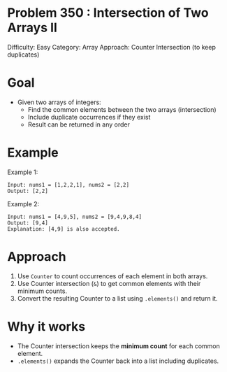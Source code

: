# Problem 350 : Intersection of Two Arrays II
Difficulty: Easy
Category: Array
Approach: Counter Intersection (to keep duplicates)

# Goal
- Given two arrays of integers:
    - Find the common elements between the two arrays (intersection)
    - Include duplicate occurrences if they exist
    - Result can be returned in any order

# Example
Example 1:

    Input: nums1 = [1,2,2,1], nums2 = [2,2]
    Output: [2,2]

Example 2:

    Input: nums1 = [4,9,5], nums2 = [9,4,9,8,4]
    Output: [9,4]
    Explanation: [4,9] is also accepted.

# Approach
1. Use `Counter` to count occurrences of each element in both arrays.
2. Use Counter intersection (`&`) to get common elements with their minimum counts.
3. Convert the resulting Counter to a list using `.elements()` and return it.

# Why it works
- The Counter intersection keeps the **minimum count** for each common element.
- `.elements()` expands the Counter back into a list including duplicates.

